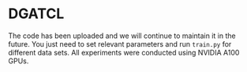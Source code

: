 # DGATCL
The code has been uploaded and we will continue to maintain it in the future. You just need to set relevant parameters and run `train.py` for different data sets. All experiments were conducted using NVIDIA A100 GPUs.

